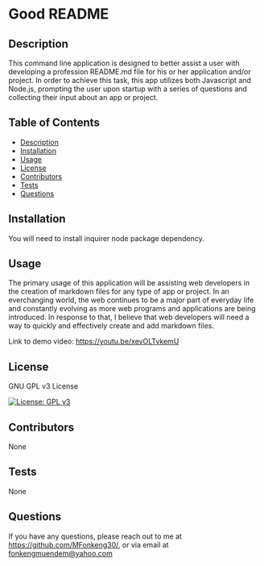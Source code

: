 # Good README

  ## Description
  This command line application is designed to better assist a user with developing a profession README.md file for his or her application and/or project. In order to achieve this task, this app utilizes both Javascript and Node.js, prompting the user upon startup with a series of questions and collecting their input about an app or project.

  ## Table of Contents

  * [Description](#description)
  * [Installation](#installation)
  * [Usage](#usage)
  * [License](#license)
  * [Contributors](#contributors)
  * [Tests](#tests)
  * [Questions](#questions)

  ## Installation
  You will need to install inquirer node package dependency.

  ## Usage
  The primary usage of this application will be assisting web developers in the creation of markdown files for any type of app or project. In an everchanging world, the web continues to be a major part of everyday life and constantly evolving as more web programs and applications are being introduced. In response to that, I believe that web developers will need a way to quickly and effectively create and add markdown files.

  Link to demo video: https://youtu.be/xevOLTvkemU

  ## License
  GNU GPL v3 License 

  [![License: GPL v3](https://img.shields.io/badge/License-GPLv3-blue.svg)](https://www.gnu.org/licenses/gpl-3.0)

  ## Contributors
  None

  ## Tests
  None

  ## Questions
  If you have any questions, please reach out to me at https://github.com/MFonkeng30/,
  or via email at fonkengmuendem@yahoo.com
